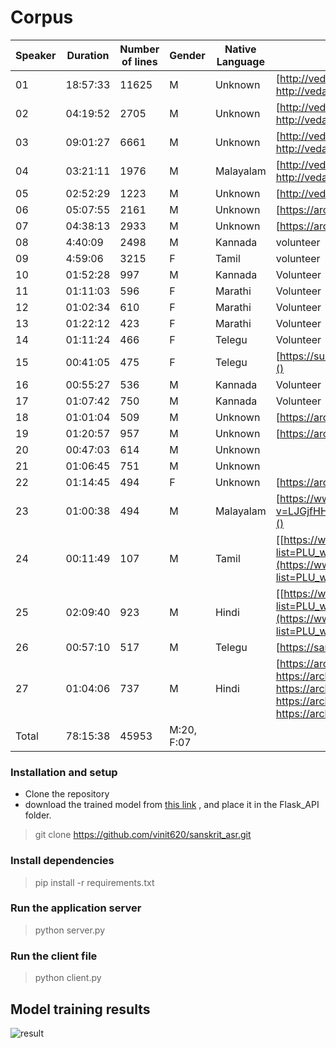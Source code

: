 # Corpus


| Speaker | Duration | Number of lines | Gender     | Native Language | Audio source                                                                                                                                                                                                                             |   |   |   |   |
| --------- | ---------- | ----------------- | ------------ | ----------------- | ------------------------------------------------------------------------------------------------------------------------------------------------------------------------------------------------------------------------------------------ | --- | --- | --- | --- |
| 01      | 18:57:33 | 11625<br />     | M          | Unknown         | [http://vedabhoomi.org/RaghuVamsha.html, http://vedabhoomi.org/KumaraSambhava.html]()                                                                                                                                                    |   |   |   |   |
| 02      | 04:19:52 | 2705            | M          | Unknown         | [http://vedabhoomi.org/RaghuVamsha.html, http://vedabhoomi.org/KumaraSambhava.html]()                                                                                                                                                    |   |   |   |   |
| 03      | 09:01:27 | 6661            | M          | Unknown         | [http://vedabhoomi.org/RaghuVamsha.html, http://vedabhoomi.org/KumaraSambhava.html]()                                                                                                                                                    |   |   |   |   |
| 04      | 03:21:11 | 1976            | M          | Malayalam       | [http://vedabhoomi.org/RaghuVamsha.html, http://vedabhoomi.org/KumaraSambhava.html]()<br />                                                                                                                                              |   |   |   |   |
| 05      | 02:52:29 | 1223            | M          | Unknown         | [http://vedabhoomi.org/SriAdiSankaracharyaBhasya.html]()                                                                                                                                                                                 |   |   |   |   |
| 06      | 05:07:55 | 2161            | M          | Unknown         | [https://archive.org/details/geethasb]()                                                                                                                                                                                                 |   |   |   |   |
| 07      | 04:38:13 | 2933            | M          | Unknown         | [https://archive.org/details/Anjaneya-rAmAyaNam]()                                                                                                                                                                                       |   |   |   |   |
| 08      | 4:40:09  | 2498            | M          | Kannada<br />   | volunteer                                                                                                                                                                                                                                |   |   |   |   |
| 09      | 4:59:06  | 3215            | F          | Tamil           | volunteer                                                                                                                                                                                                                                |   |   |   |   |
| 10      | 01:52:28 | 997             | M          | Kannada         | Volunteer                                                                                                                                                                                                                                |   |   |   |   |
| 11      | 01:11:03 | 596             | F          | Marathi         | Volunteer                                                                                                                                                                                                                                |   |   |   |   |
| 12      | 01:02:34 | 610             | F          | Marathi         | Volunteer                                                                                                                                                                                                                                |   |   |   |   |
| 13      | 01:22:12 | 423             | F          | Marathi         | Volunteer                                                                                                                                                                                                                                |   |   |   |   |
| 14      | 01:11:24 | 466             | F          | Telegu          | Volunteer                                                                                                                                                                                                                                |   |   |   |   |
| 15      | 00:41:05 | 475             | F          | Telegu          | [https://surasa.net/music/samskrta-vani/#stories_stories_songs]()                                                                                                                                                                        |   |   |   |   |
| 16      | 00:55:27 | 536             | M          | Kannada         | Volunteer                                                                                                                                                                                                                                |   |   |   |   |
| 17      | 01:07:42 | 750             | M          | Kannada         | Volunteer                                                                                                                                                                                                                                |   |   |   |   |
| 18      | 01:01:04 | 509             | M          | Unknown         | [https://archive.org/details/Gita_Shankara_Bhashya-Sanskrit]()                                                                                                                                                                           |   |   |   |   |
| 19      | 01:20:57 | 957             | M          | Unknown         | [https://archive.org/details/kathA-laharI]()                                                                                                                                                                                             |   |   |   |   |
| 20      | 00:47:03 | 614             | M          | Unknown         | [](https://archive.org/details/bAlamodinI-01,%20https://archive.org/details/bAlamodinI-02,%20https://archive.org/details/bAlamodinI-03,%20https://archive.org/details/bAlamodinI-04,%20https://archive.org/details/bAlamodinI-05https:/) |   |   |   |   |
| 21      | 01:06:45 | 751             | M          | Unknown         | [](https://archive.org/details/bAlamodinI-01,%20https://archive.org/details/bAlamodinI-02,%20https://archive.org/details/bAlamodinI-03,%20https://archive.org/details/bAlamodinI-04,%20https://archive.org/details/bAlamodinI-05https:/) |   |   |   |   |
| 22      | 01:14:45 | 494             | F          | Unknown         | [https://archive.org/details/YatharthGeetaSanskritAudio]()                                                                                                                                                                               |   |   |   |   |
| 23      | 01:00:38 | 494             | M          | Malayalam       | [https://www.youtube.com/watch?v=LJGjfHHHBoQ&list=PLweW3Lyr2megkCt7BtiYSkLEDTqUscMjX]()                                                                                                                                                  |   |   |   |   |
| 24      | 00:11:49 | 107             | M          | Tamil           | [[https://www.youtube.com/playlist?list=PLU_wtJLe_Aud9W8DomYju5ipDvYIapwL2](https://www.youtube.com/playlist?list=PLU_wtJLe_Aud9W8DomYju5ipDvYIapwL2)]()                                                                                 |   |   |   |   |
| 25      | 02:09:40 | 923             | M          | Hindi           | [[https://www.youtube.com/playlist?list=PLU_wtJLe_Aud9W8DomYju5ipDvYIapwL2](https://www.youtube.com/playlist?list=PLU_wtJLe_Aud9W8DomYju5ipDvYIapwL2)])                                                                                  |   |   |   |   |
| 26      | 00:57:10 | 517             | M          | Telegu          | [https://sanskritdocuments.org/sites/manogatam/]()                                                                                                                                                                                       |   |   |   |   |
| 27      | 01:04:06 | 737             | M          | Hindi           | [https://archive.org/details/bAlamodinI-01, https://archive.org/details/bAlamodinI-02, https://archive.org/details/bAlamodinI-03, https://archive.org/details/bAlamodinI-04, https://archive.org/details/bAlamodinI-05]()                |   |   |   |   |
| Total   | 78:15:38 | 45953           | M:20, F:07 |                 |                                                                                                                                                                                                                                          |   |   |   |   |

### **Installation and setup**

- Clone the repository
- download the trained model from [this link](https://drive.google.com/drive/folders/16kncbDUONtR0ARkTn6unksejkz53xIOS?usp=sharing) , and place it in the Flask_API folder.

> git clone https://github.com/vinit620/sanskrit_asr.git

### **Install dependencies**

> pip install -r requirements.txt

### **Run the application server**

> python server.py

### **Run the client file**

> python client.py

## Model training results

![result](https://user-images.githubusercontent.com/74292699/226518211-9617ef95-bd63-483a-8461-29f247ddbf90.jpeg)